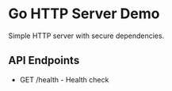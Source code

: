 # Go HTTP Server Demo

Simple HTTP server with secure dependencies.
## API Endpoints
- GET /health - Health check
